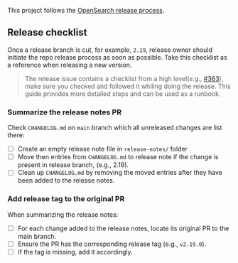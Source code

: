 This project follows the [OpenSearch release process](https://github.com/opensearch-project/.github/blob/main/RELEASING.md).

## Release checklist

Once a release branch is cut, for example, `2.19`, release owner should initiate the repo release process as soon as possible. Take this checklist as a reference when releasing a new version.

> The release issue contains a checklist from a high level(e.g., [#363](https://github.com/opensearch-project/dashboards-assistant/issues/363)), make sure you checked and followed it whiling doing the release. This guide provides more detailed steps and can be used as a runbook.

### Summarize the release notes PR

Check `CHANGELOG.md` on `main` branch which all unreleased changes are list there:

- [ ] Create an empty release note file in `release-notes/` folder
- [ ] Move then entries from `CHANGELOG.md` to release note if the change is present in release branch, (e.g., 2.19).
- [ ] Clean up `CHANGELOG.md` by removing the moved entries after they have been added to the release notes.

### Add release tag to the original PR

When summarizing the release notes:

- [ ] For each change added to the release notes, locate its original PR to the main branch.
- [ ] Ensure the PR has the corresponding release tag (e.g., `v2.19.0`).
- [ ] If the tag is missing, add it accordingly.
